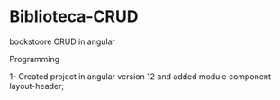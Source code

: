 # Biblioteca-CRUD
bookstoore CRUD in angular

Programming

1- Created project in angular version 12 and added module component layout-header;
